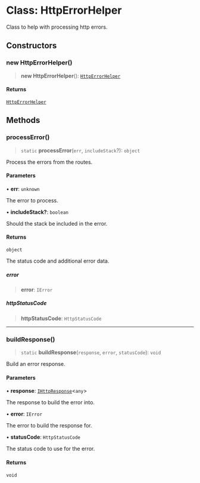 # Class: HttpErrorHelper

Class to help with processing http errors.

## Constructors

### new HttpErrorHelper()

> **new HttpErrorHelper**(): [`HttpErrorHelper`](HttpErrorHelper.md)

#### Returns

[`HttpErrorHelper`](HttpErrorHelper.md)

## Methods

### processError()

> `static` **processError**(`err`, `includeStack`?): `object`

Process the errors from the routes.

#### Parameters

• **err**: `unknown`

The error to process.

• **includeStack?**: `boolean`

Should the stack be included in the error.

#### Returns

`object`

The status code and additional error data.

##### error

> **error**: `IError`

##### httpStatusCode

> **httpStatusCode**: `HttpStatusCode`

***

### buildResponse()

> `static` **buildResponse**(`response`, `error`, `statusCode`): `void`

Build an error response.

#### Parameters

• **response**: [`IHttpResponse`](../interfaces/IHttpResponse.md)\<`any`\>

The response to build the error into.

• **error**: `IError`

The error to build the response for.

• **statusCode**: `HttpStatusCode`

The status code to use for the error.

#### Returns

`void`
